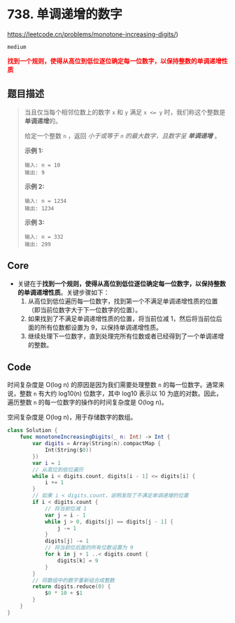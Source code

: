 # 738. 单调递增的数字

https://leetcode.cn/problems/monotone-increasing-digits/)

`medium`

**<font color=red>找到一个规则，使得从高位到低位逐位确定每一位数字，以保持整数的单调递增性质</font>**

## 题目描述

> 当且仅当每个相邻位数上的数字 `x` 和 `y` 满足 `x <= y` 时，我们称这个整数是**单调递增**的。
>
> 给定一个整数 `n` ，返回 *小于或等于 `n` 的最大数字，且数字呈 **单调递增*** 。
>
>  
>
> **示例 1:**
>
> ```
> 输入: n = 10
> 输出: 9
> ```
>
> **示例 2:**
>
> ```
> 输入: n = 1234
> 输出: 1234
> ```
>
> **示例 3:**
>
> ```
> 输入: n = 332
> 输出: 299
> ```



## Core

- 关键在于**找到一个规则，使得从高位到低位逐位确定每一位数字，以保持整数的单调递增性质**。关键步骤如下：
  1. 从高位到低位遍历每一位数字，找到第一个不满足单调递增性质的位置（即当前位数字大于下一位数字的位置）。
  2. 如果找到了不满足单调递增性质的位置，将当前位减 1，然后将当前位后面的所有位数都设置为 9，以保持单调递增性质。
  3. 继续处理下一位数字，直到处理完所有位数或者已经得到了一个单调递增的整数。

## Code

时间复杂度是 O(log n) 的原因是因为我们需要处理整数 `n` 的每一位数字。通常来说，整数 `n` 有大约 log10(n) 位数字，其中 log10 表示以 10 为底的对数。因此，遍历整数 `n` 的每一位数字的操作的时间复杂度是 O(log n)。

空间复杂度是 O(log n)，用于存储数字的数组。

```swift
class Solution {
    func monotoneIncreasingDigits(_ n: Int) -> Int {
        var digits = Array(String(n).compactMap {
            Int(String($0))
        })
        var i = 1
        // 从高位到低位遍历
        while i < digits.count, digits[i - 1] <= digits[i] {
            i += 1
        }
        // 如果 i < digits.count，说明发现了不满足单调递增的位置
        if i < digits.count {
            // 将当前位减 1
            var j = i - 1
            while j > 0, digits[j] == digits[j - 1] {
                j -= 1
            }
            digits[j] -= 1
            // 将当前位后面的所有位数设置为 9
            for k in j + 1 ..< digits.count {
                digits[k] = 9
            }
        }
        // 将数组中的数字重新组合成整数
        return digits.reduce(0) {
            $0 * 10 + $1
        }
    }
}
```

